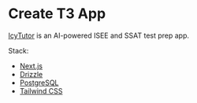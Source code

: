 # Create T3 App

[IcyTutor](https://icy-tutor.com) is an AI-powered ISEE and SSAT test prep app.

Stack:
- [Next.js](https://nextjs.org)
- [Drizzle](https://orm.drizzle.team)
- [PostgreSQL](https://www.postgresql.org)
- [Tailwind CSS](https://tailwindcss.com)

